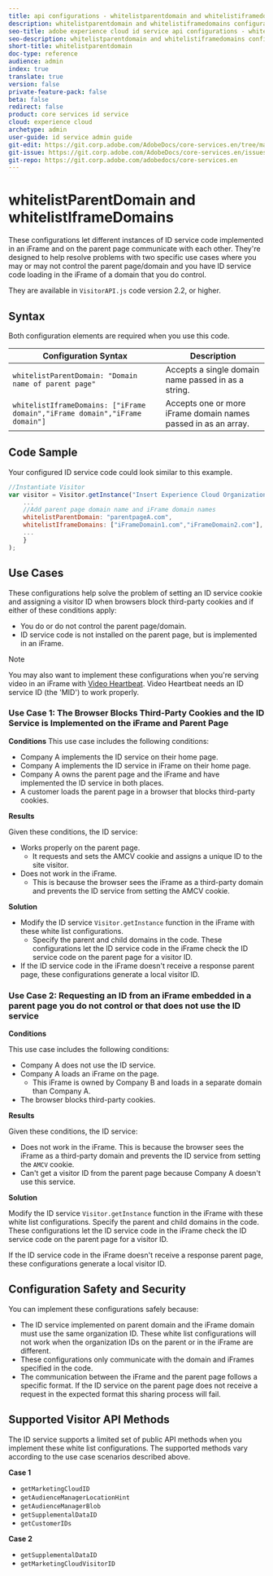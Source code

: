 ```yaml
---
title: api configurations - whitelistparentdomain and whitelistiframedomains
description: whitelistparentdomain and whitelistiframedomains configurations for the adobe experience cloud id service api
seo-title: adobe experience cloud id service api configurations - whitelistparentdomain and whitelistiframedomains
seo-description: whitelistparentdomain and whitelistiframedomains configurations for the adobe experience cloud id service api
short-title: whitelistparentdomain
doc-type: reference
audience: admin
index: true
translate: true
version: false
private-feature-pack: false
beta: false
redirect: false
product: core services id service
cloud: experience cloud
archetype: admin
user-guide: id service admin guide
git-edit: https://git.corp.adobe.com/AdobeDocs/core-services.en/tree/master/help/id-service/id-service-api/id-service-api-configurations/id-service-api-configurations-whitelistdomain.md
git-issue: https://git.corp.adobe.com/AdobeDocs/core-services.en/issues/new
git-repo: https://git.corp.adobe.com/adobedocs/core-services.en
---
```

<!--Meta Data Values

**Required Meta for search optimization and page data**

title: free text string

description: free text string

seo-title: free text string

seo-description: free text string

**Optional Meta for extended capabilities**

audience:
all (default), admin, developer, end-user
 
index: true (default), false
 
translate:
true (default), false
 
doc-type:
reference (default), tutorials

version:
false (default), Classic, Standard, 6.5, 6.4, 6.3, 6.2
 
private-feature-pack:
false (default), true
 
beta:
false (default), true
 
redirect:
false (default), pathname
-->

# whitelistParentDomain and whitelistIframeDomains

These configurations let different instances of ID service code implemented in an iFrame and on the parent page communicate with each other. They're designed to help resolve problems with two specific use cases where you may or may not control the parent page/domain and you have ID service code loading in the iFrame of a domain that you do control.

They are available in `VisitorAPI.js` code version 2.2, or higher.

## Syntax

Both configuration elements are required when you use this code.

| Configuration Syntax                                                        | Description                                                    |
| --------------------------------------------------------------------------- | -------------------------------------------------------------- |
| `whitelistParentDomain: "Domain name of parent page"`                       | Accepts a single domain name passed in as a string.            |
| `whitelistIframeDomains: ["iFrame domain","iFrame domain","iFrame domain"]` | Accepts one or more iFrame domain names passed in as an array. |

## Code Sample

Your configured ID service code could look similar to this example.

```javascript
//Instantiate Visitor
var visitor = Visitor.getInstance("Insert Experience Cloud Organization ID here",{
	...
	//Add parent page domain name and iFrame domain names
	whitelistParentDomain: "parentpageA.com",
	whitelistIframeDomains: ["iFrameDomain1.com","iFrameDomain2.com"],
	...
	}
);
```

## Use Cases

These configurations help solve the problem of setting an ID service cookie and assigning a visitor ID when browsers block third-party cookies and if either of these conditions apply:

+ You do or do not control the parent page/domain.
+ ID service code is not installed on the parent page, but is implemented in an iFrame.

>[!NOTE]
>You may also want to implement these configurations when you're serving video in an iFrame with [Video Heartbeat](https://marketing.adobe.com/resources/help/en_US/sc/appmeasurement/hbvideo/). Video Heartbeat needs an ID service ID \(the 'MID'\) to work properly.

### Use Case 1: The Browser Blocks Third-Party Cookies and the ID Service is Implemented on the iFrame and Parent Page

**Conditions**
This use case includes the following conditions:

+ Company A implements the ID service on their home page.
+ Company A implements the ID service in iFrame on their home page.
+ Company A owns the parent page and the iFrame and have implemented the ID service in both places.
+ A customer loads the parent page in a browser that blocks third-party cookies.

**Results**

Given these conditions, the ID service:

+ Works properly on the parent page. 
    + It requests and sets the AMCV cookie and assigns a unique ID to the site visitor.
+ Does not work in the iFrame. 
    + This is because the browser sees the iFrame as a third-party domain and prevents the ID service from setting the AMCV cookie.

**Solution**

+ Modify the ID service `Visitor.getInstance` function in the iFrame with these white list configurations. 
    + Specify the parent and child domains in the code. These configurations let the ID service code in the iFrame check the ID service code on the parent page for a visitor ID.
+ If the ID service code in the iFrame doesn't receive a response parent page, these configurations generate a local visitor ID.

### Use Case 2: Requesting an ID from an iFrame embedded in a parent page you do not control or that does not use the ID service

**Conditions**

This use case includes the following conditions:

+ Company A does not use the ID service.
+ Company A loads an iFrame on the page. 
    + This iFrame is owned by Company B and loads in a separate domain than Company A.
+ The browser blocks third-party cookies.

**Results**

Given these conditions, the ID service:

+ Does not work in the iFrame. This is because the browser sees the iFrame as a third-party domain and prevents the ID service from setting the `AMCV` cookie.
+ Can't get a visitor ID from the parent page because Company A doesn't use this service.

**Solution**

Modify the ID service `Visitor.getInstance` function in the iFrame with these white list configurations. Specify the parent and child domains in the code. These configurations let the ID service code in the iFrame check the ID service code on the parent page for a visitor ID.

If the ID service code in the iFrame doesn't receive a response parent page, these configurations generate a local visitor ID.

## Configuration Safety and Security

You can implement these configurations safely because:

+ The ID service implemented on parent domain and the iFrame domain must use the same organization ID. These white list configurations will not work when the organization IDs on the parent or in the iFrame are different.
+ These configurations only communicate with the domain and iFrames specified in the code.
+ The communication between the iFrame and the parent page follows a specific format. If the ID service on the parent page does not receive a request in the expected format this sharing process will fail.

## Supported Visitor API Methods

The ID service supports a limited set of public API methods when you implement these white list configurations. The supported methods vary according to the use case scenarios described above.

**Case 1**

+ `getMarketingCloudID`
+ `getAudienceManagerLocationHint`
+ `getAudienceManagerBlob`
+ `getSupplementalDataID`
+ `getCustomerIDs`

**Case 2**

+ `getSupplementalDataID`
+ `getMarketingCloudVisitorID`